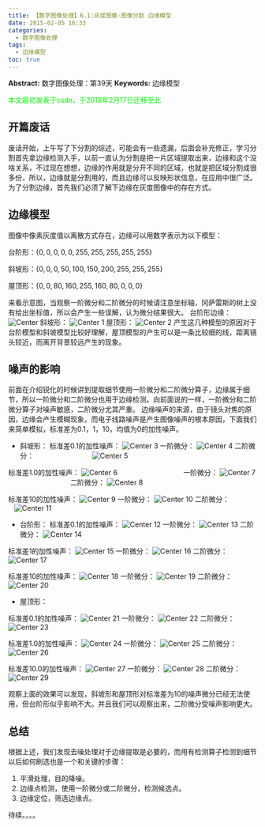 ```yaml
---
title: 【数字图像处理】6.1:灰度图像-图像分割 边缘模型
date: 2015-02-05 16:33
categories:
  - 数字图像处理
tags:
  - 边缘模型
toc: true
---
```

**Abstract:** 数字图像处理：第39天
**Keywords:** 边缘模型
<!--more-->
<font color="00FF00">本文最初发表于csdn，于2018年2月17日迁移至此</font>
## 开篇废话
废话开始，上午写了下分割的综述，可能会有一些遗漏，后面会补充修正，学习分割首先拿边缘检测入手，以前一直认为分割是把一片区域提取出来，边缘和这个没啥关系，不过现在想想，边缘的作用就是分开不同的区域，也就是把区域分割成很多份，所以，边缘就是分割用的，而且边缘可以反映形状信息，在应用中很广泛。为了分割边缘，首先我们必须了解下边缘在灰度图像中的存在方式。

## 边缘模型
图像中像素灰度值以离散方式存在，边缘可以用数字表示为以下模型：

台阶形：$\{0,0,0,0,0,255,255,255,255,255\}$

斜坡形：$\{0,0,0,50,100,150,200,255,255,255\}$

屋顶形：$\{0,0,80,160,255,160,80,0,0,0\}$

来看示意图，当观察一阶微分和二阶微分的时候请注意坐标轴，冈萨雷斯的树上没有给出坐标值，所以会产生一些误解，认为微分结果很大。
台阶形边缘：
![Center][]
斜坡形：
![Center 1][]
屋顶形：
![Center 2][]
产生这几种模型的原因对于台阶模型和斜坡模型比较好理解，屋顶模型的产生可以是一条比较细的线，距离镜头较近，而离开背景较远产生的现象。
## 噪声的影响
前面在介绍锐化的时候讲到提取细节使用一阶微分和二阶微分算子，边缘属于细节，所以一阶微分和二阶微分也用于边缘检测。向前面说的一样，一阶微分和二阶微分算子对噪声敏感，二阶微分尤其严重。
边缘噪声的来源，由于镜头对焦的原因，边缘会产生模糊现象，而电子线路噪声是产生图像噪声的根本原因，下面我们来简单模拟，标准差为0.1，1，10，均值为0的加性噪声。
 * 斜坡形：
标准差0.1的加性噪声：
![Center 3][]
一阶微分：
![Center 4][]
二阶微分：                             
![Center 5][]

标准差1.0的加性噪声：
![Center 6][]                                 
一阶微分：
![Center 7][]                               
二阶微分：
![Center 8][]


标准差10的加性噪声：
![Center 9][]
一阶微分：
![Center 10][]
二阶微分：               
![Center 11][]

 *  台阶形：
标准差0.1的加性噪声：
![Center 12][]
一阶微分：
![Center 13][]
二阶微分：
![Center 14][] 

标准差1的加性噪声：
![Center 15][]
一阶微分：
![Center 16][]
二阶微分：
![Center 17][] 

标准差10的加性噪声：
![Center 18][]
一阶微分：
![Center 19][]
二阶微分：
![Center 20][]

 *  屋顶形：

标准差0.1的加性噪声：
![Center 21][]
一阶微分：
![Center 22][]
二阶微分：
![Center 23][] 

标准差1.0的加性噪声：
![Center 24][]
一阶微分：
![Center 25][]
二阶微分：
![Center 26][] 

标准差10.0的加性噪声：
![Center 27][]
一阶微分：
![Center 28][]
二阶微分：
![Center 29][]

观察上面的效果可以发现，斜坡形和屋顶形对标准差为10的噪声微分已经无法使用，但台阶形似乎影响不大。并且我们可以观察出来，二阶微分受噪声影响更大。
## 总结
根据上述，我们发现去噪处理对于边缘提取是必要的，而用有检测算子检测到细节以后如何刷选也是一个和关键的步骤：

1. 平滑处理，目的降噪。
2. 边缘点检测，使用一阶微分或二阶微分，检测候选点。
3. 边缘定位，筛选边缘点。

待续。。。。



[Center]: DIP-6-1-灰度图像-图像分割-边缘模型/20150205151021004.png
[Center 1]: DIP-6-1-灰度图像-图像分割-边缘模型/20150205151044448.png
[Center 2]: DIP-6-1-灰度图像-图像分割-边缘模型/20150205151101049.png
[Center 3]: DIP-6-1-灰度图像-图像分割-边缘模型/20150205152709312.png
[Center 4]: DIP-6-1-灰度图像-图像分割-边缘模型/20150205152715643.png
[Center 5]: DIP-6-1-灰度图像-图像分割-边缘模型/20150205152719951.png
[Center 6]: DIP-6-1-灰度图像-图像分割-边缘模型/20150205152840790.png
[Center 7]: DIP-6-1-灰度图像-图像分割-边缘模型/20150205152849696.png
[Center 8]: DIP-6-1-灰度图像-图像分割-边缘模型/20150205152855592.png
[Center 9]: DIP-6-1-灰度图像-图像分割-边缘模型/20150205154004742.png
[Center 10]: DIP-6-1-灰度图像-图像分割-边缘模型/20150205154023774.png
[Center 11]: DIP-6-1-灰度图像-图像分割-边缘模型/20150205154043587.png
[Center 12]: DIP-6-1-灰度图像-图像分割-边缘模型/20150205154555507.png
[Center 13]: DIP-6-1-灰度图像-图像分割-边缘模型/20150205154545585.png
[Center 14]: DIP-6-1-灰度图像-图像分割-边缘模型/20150205154538191.png
[Center 15]: DIP-6-1-灰度图像-图像分割-边缘模型/20150205154530703.png
[Center 16]: DIP-6-1-灰度图像-图像分割-边缘模型/20150205154524260.png
[Center 17]: DIP-6-1-灰度图像-图像分割-边缘模型/20150205154517349.png
[Center 18]: DIP-6-1-灰度图像-图像分割-边缘模型/20150205154509707.png
[Center 19]: DIP-6-1-灰度图像-图像分割-边缘模型/20150205154503187.png
[Center 20]: DIP-6-1-灰度图像-图像分割-边缘模型/20150205154457883.png
[Center 21]: DIP-6-1-灰度图像-图像分割-边缘模型/20150205155323573.png
[Center 22]: DIP-6-1-灰度图像-图像分割-边缘模型/20150205155312591.png
[Center 23]: DIP-6-1-灰度图像-图像分割-边缘模型/20150205155305820.png
[Center 24]: DIP-6-1-灰度图像-图像分割-边缘模型/20150205155256647.png
[Center 25]: DIP-6-1-灰度图像-图像分割-边缘模型/20150205155251715.png
[Center 26]: DIP-6-1-灰度图像-图像分割-边缘模型/20150205155245725.png
[Center 27]: DIP-6-1-灰度图像-图像分割-边缘模型/20150205155239984.png
[Center 28]: DIP-6-1-灰度图像-图像分割-边缘模型/20150205155234196.png
[Center 29]: DIP-6-1-灰度图像-图像分割-边缘模型/20150205155228674.png
